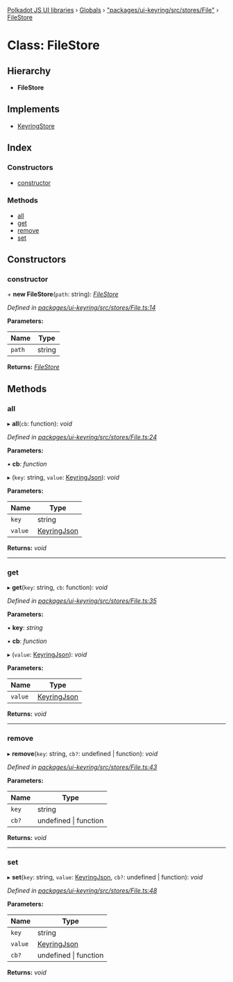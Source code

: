 [Polkadot JS UI libraries](../README.md) › [Globals](../globals.md) › ["packages/ui-keyring/src/stores/File"](../modules/_packages_ui_keyring_src_stores_file_.md) › [FileStore](_packages_ui_keyring_src_stores_file_.filestore.md)

# Class: FileStore

## Hierarchy

* **FileStore**

## Implements

* [KeyringStore](../interfaces/_packages_ui_keyring_src_types_.keyringstore.md)

## Index

### Constructors

* [constructor](_packages_ui_keyring_src_stores_file_.filestore.md#constructor)

### Methods

* [all](_packages_ui_keyring_src_stores_file_.filestore.md#all)
* [get](_packages_ui_keyring_src_stores_file_.filestore.md#get)
* [remove](_packages_ui_keyring_src_stores_file_.filestore.md#remove)
* [set](_packages_ui_keyring_src_stores_file_.filestore.md#set)

## Constructors

###  constructor

\+ **new FileStore**(`path`: string): *[FileStore](_packages_ui_keyring_src_stores_file_.filestore.md)*

*Defined in [packages/ui-keyring/src/stores/File.ts:14](https://github.com/polkadot-js/ui/blob/db6948d6/packages/ui-keyring/src/stores/File.ts#L14)*

**Parameters:**

Name | Type |
------ | ------ |
`path` | string |

**Returns:** *[FileStore](_packages_ui_keyring_src_stores_file_.filestore.md)*

## Methods

###  all

▸ **all**(`cb`: function): *void*

*Defined in [packages/ui-keyring/src/stores/File.ts:24](https://github.com/polkadot-js/ui/blob/db6948d6/packages/ui-keyring/src/stores/File.ts#L24)*

**Parameters:**

▪ **cb**: *function*

▸ (`key`: string, `value`: [KeyringJson](../interfaces/_packages_ui_keyring_src_types_.keyringjson.md)): *void*

**Parameters:**

Name | Type |
------ | ------ |
`key` | string |
`value` | [KeyringJson](../interfaces/_packages_ui_keyring_src_types_.keyringjson.md) |

**Returns:** *void*

___

###  get

▸ **get**(`key`: string, `cb`: function): *void*

*Defined in [packages/ui-keyring/src/stores/File.ts:35](https://github.com/polkadot-js/ui/blob/db6948d6/packages/ui-keyring/src/stores/File.ts#L35)*

**Parameters:**

▪ **key**: *string*

▪ **cb**: *function*

▸ (`value`: [KeyringJson](../interfaces/_packages_ui_keyring_src_types_.keyringjson.md)): *void*

**Parameters:**

Name | Type |
------ | ------ |
`value` | [KeyringJson](../interfaces/_packages_ui_keyring_src_types_.keyringjson.md) |

**Returns:** *void*

___

###  remove

▸ **remove**(`key`: string, `cb?`: undefined | function): *void*

*Defined in [packages/ui-keyring/src/stores/File.ts:43](https://github.com/polkadot-js/ui/blob/db6948d6/packages/ui-keyring/src/stores/File.ts#L43)*

**Parameters:**

Name | Type |
------ | ------ |
`key` | string |
`cb?` | undefined &#124; function |

**Returns:** *void*

___

###  set

▸ **set**(`key`: string, `value`: [KeyringJson](../interfaces/_packages_ui_keyring_src_types_.keyringjson.md), `cb?`: undefined | function): *void*

*Defined in [packages/ui-keyring/src/stores/File.ts:48](https://github.com/polkadot-js/ui/blob/db6948d6/packages/ui-keyring/src/stores/File.ts#L48)*

**Parameters:**

Name | Type |
------ | ------ |
`key` | string |
`value` | [KeyringJson](../interfaces/_packages_ui_keyring_src_types_.keyringjson.md) |
`cb?` | undefined &#124; function |

**Returns:** *void*
